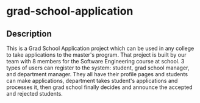 # grad-school-application

## Description

This is a Grad School Application project which can be used in any college to take applications to the master's program. That project is built by our team with 8 members for the Software Engineering course at school. 3 types of users can register to the system: student, grad school manager, and department manager. They all have their profile pages and students can make applications, department takes student's applications and processes it, then grad school finally decides and announce the accepted and rejected students.


